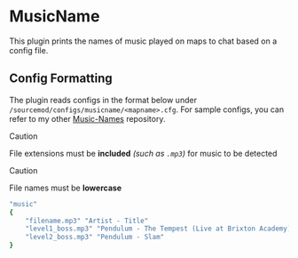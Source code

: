 
# MusicName

This plugin prints the names of music played on maps to chat based on a config file.

## Config Formatting

The plugin reads configs in the format below under `/sourcemod/configs/musicname/<mapname>.cfg`. For sample configs, you can refer to my other [Music-Names](https://github.com/notkoen/music-names) repository.

> [!CAUTION]
> File extensions must be **included** *(such as `.mp3`)* for music to be detected

> [!CAUTION]
> File names must be **lowercase**

```yaml
"music"
{
    "filename.mp3" "Artist - Title"
    "level1_boss.mp3" "Pendulum - The Tempest (Live at Brixton Academy)"
    "level2_boss.mp3" "Pendulum - Slam"
}
```
